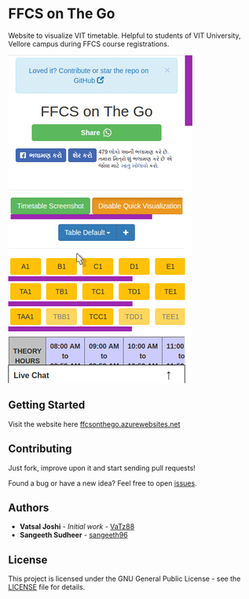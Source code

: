 # FFCS on The Go

Website to visualize VIT timetable. Helpful to students of VIT University, Vellore campus during FFCS course registrations.

<img src="images/demo.gif">

## Getting Started

Visit the website here [ffcsonthego.azurewebsites.net](https://ffcsonthego.azurewebsites.net/)

## Contributing

Just fork, improve upon it and start sending pull requests!

Found a bug or have a new idea? Feel free to open [issues](https://github.com/VaTz88/FFCS-on-The-Go/issues).

## Authors

* **Vatsal Joshi** - *Initial work* - [VaTz88](https://github.com/VaTz88)
* **Sangeeth Sudheer** - [sangeeth96](https://github.com/sangeeth96)
<!--
See also the list of [contributors](https://github.com/VaTz88/FFCSonTheGo/contributors) who participated in this project.
-->

## License

This project is licensed under the GNU General Public License - see the [LICENSE](LICENSE.md) file for details.

